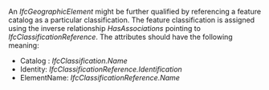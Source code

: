 An _IfcGeographicElement_ might be further qualified by referencing a feature catalog as a particular classification. The feature classification is assigned using the inverse relationship _HasAssociations_ pointing to _IfcClassificationReference_. The attributes should have the following meaning:

* Catalog : _IfcClassification.Name_ 
* Identity: _IfcClassificationReference.Identification_ 
* ElementName: _IfcClassificationReference.Name_